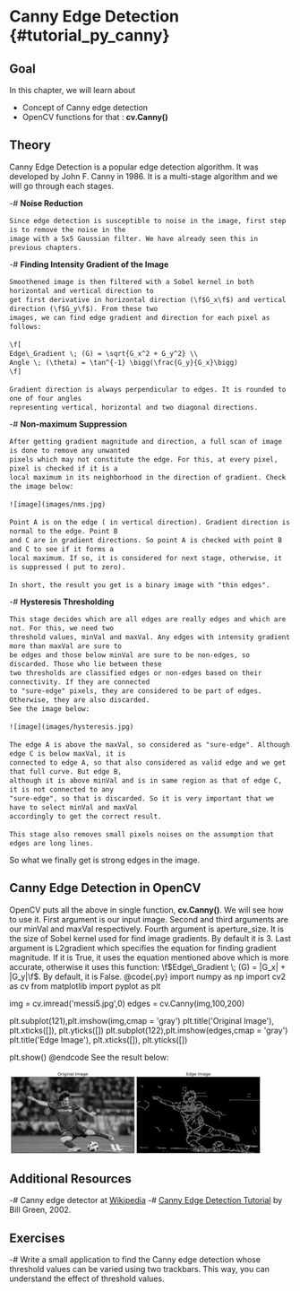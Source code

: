 Canny Edge Detection {#tutorial_py_canny}
====================

Goal
----

In this chapter, we will learn about

-   Concept of Canny edge detection
-   OpenCV functions for that : **cv.Canny()**

Theory
------

Canny Edge Detection is a popular edge detection algorithm. It was developed by John F. Canny in
1986. It is a multi-stage algorithm and we will go through each stages.

-#  **Noise Reduction**

    Since edge detection is susceptible to noise in the image, first step is to remove the noise in the
    image with a 5x5 Gaussian filter. We have already seen this in previous chapters.

-#  **Finding Intensity Gradient of the Image**

    Smoothened image is then filtered with a Sobel kernel in both horizontal and vertical direction to
    get first derivative in horizontal direction (\f$G_x\f$) and vertical direction (\f$G_y\f$). From these two
    images, we can find edge gradient and direction for each pixel as follows:

    \f[
    Edge\_Gradient \; (G) = \sqrt{G_x^2 + G_y^2} \\
    Angle \; (\theta) = \tan^{-1} \bigg(\frac{G_y}{G_x}\bigg)
    \f]

    Gradient direction is always perpendicular to edges. It is rounded to one of four angles
    representing vertical, horizontal and two diagonal directions.

-#  **Non-maximum Suppression**

    After getting gradient magnitude and direction, a full scan of image is done to remove any unwanted
    pixels which may not constitute the edge. For this, at every pixel, pixel is checked if it is a
    local maximum in its neighborhood in the direction of gradient. Check the image below:

    ![image](images/nms.jpg)

    Point A is on the edge ( in vertical direction). Gradient direction is normal to the edge. Point B
    and C are in gradient directions. So point A is checked with point B and C to see if it forms a
    local maximum. If so, it is considered for next stage, otherwise, it is suppressed ( put to zero).

    In short, the result you get is a binary image with "thin edges".

-#  **Hysteresis Thresholding**

    This stage decides which are all edges are really edges and which are not. For this, we need two
    threshold values, minVal and maxVal. Any edges with intensity gradient more than maxVal are sure to
    be edges and those below minVal are sure to be non-edges, so discarded. Those who lie between these
    two thresholds are classified edges or non-edges based on their connectivity. If they are connected
    to "sure-edge" pixels, they are considered to be part of edges. Otherwise, they are also discarded.
    See the image below:

    ![image](images/hysteresis.jpg)

    The edge A is above the maxVal, so considered as "sure-edge". Although edge C is below maxVal, it is
    connected to edge A, so that also considered as valid edge and we get that full curve. But edge B,
    although it is above minVal and is in same region as that of edge C, it is not connected to any
    "sure-edge", so that is discarded. So it is very important that we have to select minVal and maxVal
    accordingly to get the correct result.

    This stage also removes small pixels noises on the assumption that edges are long lines.

So what we finally get is strong edges in the image.

Canny Edge Detection in OpenCV
------------------------------

OpenCV puts all the above in single function, **cv.Canny()**. We will see how to use it. First
argument is our input image. Second and third arguments are our minVal and maxVal respectively.
Fourth argument is aperture_size. It is the size of Sobel kernel used for find image gradients. By
default it is 3. Last argument is L2gradient which specifies the equation for finding gradient
magnitude. If it is True, it uses the equation mentioned above which is more accurate, otherwise it
uses this function: \f$Edge\_Gradient \; (G) = |G_x| + |G_y|\f$. By default, it is False.
@code{.py}
import numpy as np
import cv2 as cv
from matplotlib import pyplot as plt

img = cv.imread('messi5.jpg',0)
edges = cv.Canny(img,100,200)

plt.subplot(121),plt.imshow(img,cmap = 'gray')
plt.title('Original Image'), plt.xticks([]), plt.yticks([])
plt.subplot(122),plt.imshow(edges,cmap = 'gray')
plt.title('Edge Image'), plt.xticks([]), plt.yticks([])

plt.show()
@endcode
See the result below:

![image](images/canny1.jpg)

Additional Resources
--------------------

-#  Canny edge detector at [Wikipedia](http://en.wikipedia.org/wiki/Canny_edge_detector)
-#  [Canny Edge Detection Tutorial](http://dasl.unlv.edu/daslDrexel/alumni/bGreen/www.pages.drexel.edu/_weg22/can_tut.html) by
    Bill Green, 2002.

Exercises
---------

-#  Write a small application to find the Canny edge detection whose threshold values can be varied
    using two trackbars. This way, you can understand the effect of threshold values.
